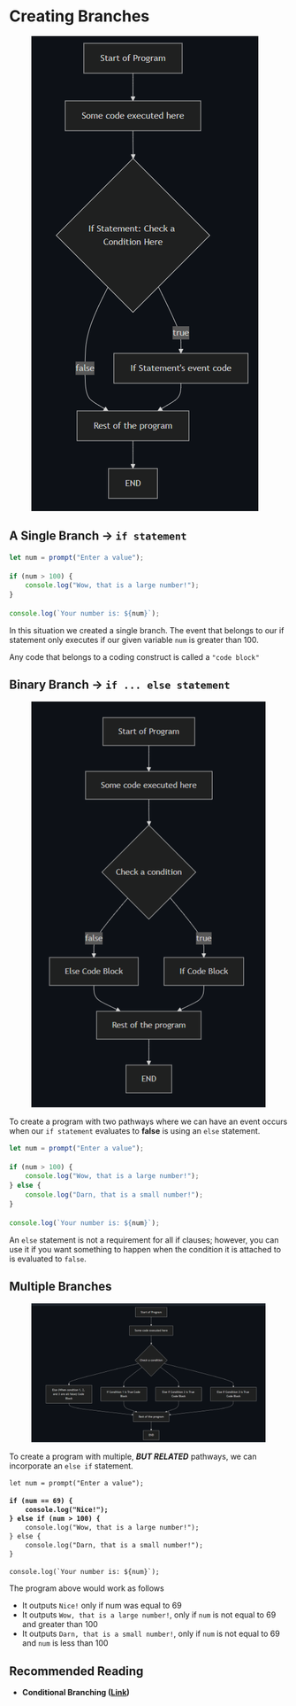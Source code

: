 # Creating Branches

<figure><img src="../../.gitbook/assets/image (2) (1).png" alt=""><figcaption></figcaption></figure>

## A Single Branch -> `if statement`

```javascript
let num = prompt("Enter a value");

if (num > 100) {
    console.log("Wow, that is a large number!");
}

console.log(`Your number is: ${num}`);
```

In this situation we created a single branch. The event that belongs to our if statement only executes if our given variable `num` is greater than 100.

Any code that belongs to a coding construct is called a `"code block"`

## Binary Branch -> `if ... else statement`

<figure><img src="../../.gitbook/assets/image (1) (1) (1) (1).png" alt=""><figcaption></figcaption></figure>

To create a program with two pathways where we can have an event occurs when our `if statement` evaluates to **false** is using an `else` statement.

```javascript
let num = prompt("Enter a value");

if (num > 100) {
    console.log("Wow, that is a large number!");
} else {
    console.log("Darn, that is a small number!");
}

console.log(`Your number is: ${num}`);
```

An `else` statement is not a requirement for all if clauses; however, you can use it if you want something to happen when the condition it is attached to is evaluated to `false`.

## Multiple Branches

<figure><img src="../../.gitbook/assets/image (6).png" alt=""><figcaption></figcaption></figure>

To create a program with multiple, _**BUT RELATED**_ pathways, we can incorporate an `else if` statement.

<pre class="language-javascript"><code class="lang-javascript">let num = prompt("Enter a value");

<strong>if (num == 69) {
</strong><strong>    console.log("Nice!");
</strong><strong>} else if (num > 100) {
</strong>    console.log("Wow, that is a large number!");
} else {
    console.log("Darn, that is a small number!");
}

console.log(`Your number is: ${num}`);
</code></pre>

The program above would work as follows

* It outputs `Nice!` only if num was equal to 69
* It outputs `Wow, that is a large number!`, only if `num` is not equal to 69 and greater than 100
* It outputs `Darn, that is a small number!`, only if `num` is not equal to 69 and `num` is less than 100

## Recommended Reading

* **Conditional Branching (**[**Link**](https://javascript.info/ifelse)**)**
